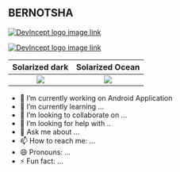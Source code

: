## BERNOTSHA

[![DevIncept logo image link](https://github.com/paulrobertlloyd/socialmediaicons/blob/main/facebook-32x32.png?raw=true)](https://devincept.tech/)


[![DevIncept logo image link](https://github.com/paulrobertlloyd/socialmediaicons/blob/main/linkedin-32x32.png?raw=true)](https://devincept.tech/)

Solarized dark             |  Solarized Ocean
:-------------------------:|:-------------------------:
![](https://github.com/paulrobertlloyd/socialmediaicons/blob/main/facebook-32x32.png?raw=true)  |  ![](https://github.com/paulrobertlloyd/socialmediaicons/blob/main/facebook-32x32.png?raw=true)


- 🔭 I’m currently working on Android Application
- 🌱 I’m currently learning ...
- 👯 I’m looking to collaborate on ...
- 🤔 I’m looking for help with ..
- 💬 Ask me about ...
- 📫 How to reach me: ...
- 😄 Pronouns: ...
- ⚡ Fun fact: ...

